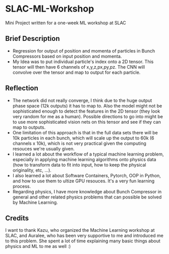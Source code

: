 # SLAC-ML-Workshop
Mini Project written for a one-week ML workshop at SLAC

## Brief Description
- Regression for output of position and momenta of particles in Bunch Compressors based on input position and momenta.
- My Idea was to put individual particle's index onto a 2D tensor. This tensor will then have 6 channels of x,y,z,px,py,pz. The CNN will convolve over the tensor and map to output for each particle. 

## Reflection
- The network did not really converge, I think due to the huge output phase space (12k outputs) it has to map to. Also the model might not be sophisticated enough to detect the features in the 2D tensor (they look very random for me as a human). Possible directions to go into might be to use more sophisticated vision nets on this tensor and see if they can map to outputs. 
- One limitation of this approach is that in the full data sets there will be 10k particles in each bunch, which will scale up the output to 60k (6 channels x 10k), which is not very practical given the computing resouces we're usually given. 
- I learned a lot about the workflow of a typical machine learning problem, especially in applying machine learning algorithms onto physics data (how to transform data to fit into input, how to keep the physical originality, etc, ...). 
- I also learned a lot about Software Containers, Pytorch, OOP in Python, and how to use them to ultize GPU resouces. It's a very fun learning process.
- Regarding physics, I have more knowledge about Bunch Compressor in general and other related physics problems that can possible be solved by Machine Learning. 

## Credits
I want to thank Kazu, who organized the Machine Learning workshop at SLAC, and Auralee, who has been very supportive to me and introduced me to this problem. She spent a lot of time explaining many basic things about physics and ML to me as well :)  
